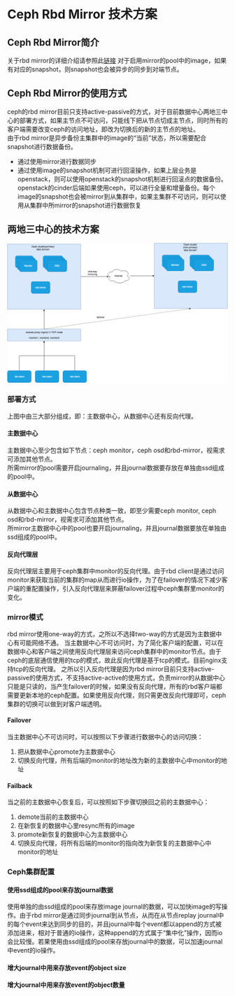 # Ceph Rbd Mirror 技术方案

## Ceph Rbd Mirror简介
关于rbd mirror的详细介绍请参照此[链接](https://github.com/hopkings2008/ceph-beginner/blob/master/rbd-mirror.md) 
对于启用mirror的pool中的image，如果有对应的snapshot，则snapshot也会被异步的同步到对端节点。  

## Ceph Rbd Mirror的使用方式 
ceph的rbd mirror目前只支持active-passive的方式，对于目前数据中心两地三中心的部署方式，如果主节点不可访问，只能线下把从节点切成主节点，同时所有的客户端需要改变ceph的访问地址，即改为切换后的新的主节点的地址。  
由于rbd mirror是异步备份主集群中的image的“当前”状态，所以需要配合snapshot进行数据备份。  

* 通过使用mirror进行数据同步
* 通过使用image的snapshot机制可进行回滚操作，如果上层业务是openstack，则可以使用openstack的snapshot机制进行回滚点的数据备份。openstack的cinder后端如果使用ceph，可以进行全量和增量备份。每个image的snapshot也会被mirror到从集群中，如果主集群不可访问，则可以使用从集群中所mirror的snapshot进行数据恢复  

## 两地三中心的技术方案

![](images/rbd-mirror-arc.png)  


### 部署方式
上图中由三大部分组成，即：主数据中心，从数据中心还有反向代理。 

#### 主数据中心
主数据中心至少包含如下节点：ceph monitor，ceph osd和rbd-mirror，视需求可添加其他节点。  
所需mirror的pool需要开启journaling，并且journal数据要存放在单独由ssd组成的pool中。 

#### 从数据中心
从数据中心和主数据中心包含节点种类一致，即至少需要ceph monitor, ceph osd和rbd-mirror，视需求可添加其他节点。  
所mirror主数据中心中的pool也要开启journaling，并且journal数据要放在单独由ssd组成的pool中。 

#### 反向代理层
反向代理层主要用于ceph集群中monitor的反向代理。由于rbd client是通过访问monitor来获取当前的集群的map从而进行io操作，为了在failover的情况下减少客户端的重配置操作，引入反向代理层来屏蔽failover过程中ceph集群里monitor的变化。   

### mirror模式
rbd mirror使用one-way的方式，之所以不选择two-way的方式是因为主数据中心有可能网络不通。
当主数据中心不可访问时，为了简化客户端的配置，可以在数据中心和客户端之间使用反向代理层来访问ceph集群中的monitor节点。由于ceph的底层通信使用的tcp的模式，故此反向代理是基于tcp的模式。目前nginx支持tcp的反向代理。 
之所以引入反向代理是因为rbd mirror目前只支持active-passive的使用方式，不支持active-active的使用方式，负责mirror的从数据中心只能是只读的，当产生failover的时候，如果没有反向代理，所有的rbd客户端都需要更新本地的ceph配置。如果使用反向代理，则只需更改反向代理即可，ceph集群的切换可以做到对客户端透明。

#### Failover 
当主数据中心不可访问时，可以按照以下步骤进行数据中心的访问切换：  
1. 把从数据中心promote为主数据中心  
2. 切换反向代理，所有后端的monitor的地址改为新的主数据中心中monitor的地址

#### Failback
当之前的主数据中心恢复后，可以按照如下步骤切换回之前的主数据中心：  
1. demote当前的主数据中心  
2. 在新恢复的数据中心里resync所有的image  
3. promote新恢复的数据中心为主数据中心  
4. 切换反向代理，将所有后端的monitor的指向改为新恢复的主数据中心中monitor的地址  

### Ceph集群配置

#### 使用ssd组成的pool来存放journal数据
使用单独的由ssd组成的pool来存放image journal的数据，可以加快image的写操作。由于rbd mirror是通过同步journal到从节点，从而在从节点replay journal中的每个event来达到同步的目的，并且journal中每个event都以append的方式被添加进来，相对于普通的io操作，这种append的方式属于“集中化”操作，因而io会比较慢。若果使用由ssd组成的pool来存放journal中的数据，可以加速journal中event的io操作。  

#### 增大journal中用来存放event的object size

#### 增大journal中用来存放event的object数量